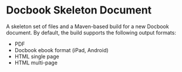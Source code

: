 # Docbook Skeleton Document

A skeleton set of files and a Maven-based build for a new Docbook document.  By default, the build supports the following output formats:

* PDF
* Docbook ebook format (iPad, Android)
* HTML single page
* HTML multi-page


